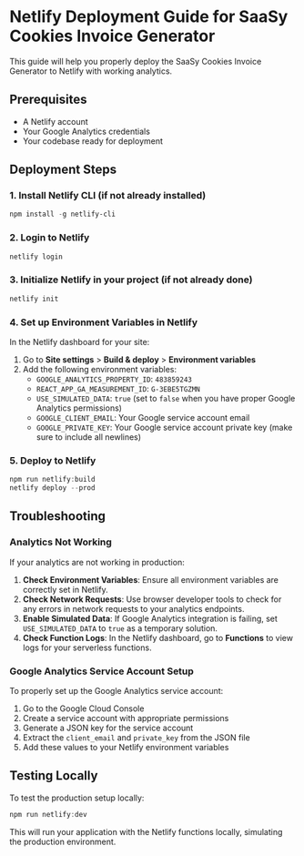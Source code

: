 # Netlify Deployment Guide for SaaSy Cookies Invoice Generator

This guide will help you properly deploy the SaaSy Cookies Invoice Generator to Netlify with working analytics.

## Prerequisites

- A Netlify account
- Your Google Analytics credentials
- Your codebase ready for deployment

## Deployment Steps

### 1. Install Netlify CLI (if not already installed)

```powershell
npm install -g netlify-cli
```

### 2. Login to Netlify

```powershell
netlify login
```

### 3. Initialize Netlify in your project (if not already done)

```powershell
netlify init
```

### 4. Set up Environment Variables in Netlify

In the Netlify dashboard for your site:

1. Go to **Site settings** > **Build & deploy** > **Environment variables**
2. Add the following environment variables:
   - `GOOGLE_ANALYTICS_PROPERTY_ID`: `483859243`
   - `REACT_APP_GA_MEASUREMENT_ID`: `G-3EBE5TGZMN`
   - `USE_SIMULATED_DATA`: `true` (set to `false` when you have proper Google Analytics permissions)
   - `GOOGLE_CLIENT_EMAIL`: Your Google service account email
   - `GOOGLE_PRIVATE_KEY`: Your Google service account private key (make sure to include all newlines)

### 5. Deploy to Netlify

```powershell
npm run netlify:build
netlify deploy --prod
```

## Troubleshooting

### Analytics Not Working

If your analytics are not working in production:

1. **Check Environment Variables**: Ensure all environment variables are correctly set in Netlify.
2. **Check Network Requests**: Use browser developer tools to check for any errors in network requests to your analytics endpoints.
3. **Enable Simulated Data**: If Google Analytics integration is failing, set `USE_SIMULATED_DATA` to `true` as a temporary solution.
4. **Check Function Logs**: In the Netlify dashboard, go to **Functions** to view logs for your serverless functions.

### Google Analytics Service Account Setup

To properly set up the Google Analytics service account:

1. Go to the Google Cloud Console
2. Create a service account with appropriate permissions
3. Generate a JSON key for the service account
4. Extract the `client_email` and `private_key` from the JSON file
5. Add these values to your Netlify environment variables

## Testing Locally

To test the production setup locally:

```powershell
npm run netlify:dev
```

This will run your application with the Netlify functions locally, simulating the production environment.
